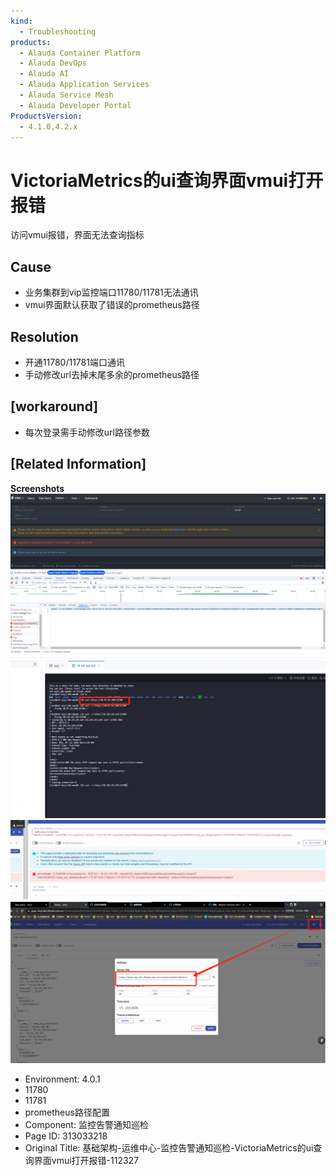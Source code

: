 ```yaml
---
kind:
  - Troubleshooting
products:
  - Alauda Container Platform
  - Alauda DevOps
  - Alauda AI
  - Alauda Application Services
  - Alauda Service Mesh
  - Alauda Developer Portal
ProductsVersion:
  - 4.1.0,4.2.x
---
```

<!-- A type of document that involves encountering a fault, diagnosing it, performing root cause analysis, and providing solutions. -->

# VictoriaMetrics的ui查询界面vmui打开报错

访问vmui报错，界面无法查询指标

## Cause
- 业务集群到vip监控端口11780/11781无法通讯
- vmui界面默认获取了错误的prometheus路径

## Resolution
- 开通11780/11781端口通讯
- 手动修改url去掉末尾多余的prometheus路径

## [workaround]
- 每次登录需手动修改url路径参数

## [Related Information]
**Screenshots**
![](assets/ji-chu-jia-gou-yun-wei-zhong-xin-jian-kong-gao-jing-tong-zhi-xun-jian-victoriame/1751625423_99781_f54b93_screenshot-20250704-183602.png)
![](assets/ji-chu-jia-gou-yun-wei-zhong-xin-jian-kong-gao-jing-tong-zhi-xun-jian-victoriame/mceclip1_1751869012951_9fqsg.png)
![](assets/ji-chu-jia-gou-yun-wei-zhong-xin-jian-kong-gao-jing-tong-zhi-xun-jian-victoriame/mceclip0_1751873823921_6i57g.png)
![](assets/ji-chu-jia-gou-yun-wei-zhong-xin-jian-kong-gao-jing-tong-zhi-xun-jian-victoriame/mceclip2_1751874386429_ggnno.png)
- Environment: 4.0.1
- 11780
- 11781
- prometheus路径配置
- Component: 监控告警通知巡检
- Page ID: 313033218
- Original Title: 基础架构-运维中心-监控告警通知巡检-VictoriaMetrics的ui查询界面vmui打开报错-112327
